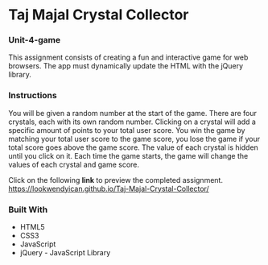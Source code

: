 # Taj Majal Crystal Collector
### Unit-4-game
This assignment consists of creating a fun and interactive game for web browsers. The app must dynamically update the HTML with the jQuery library.


### Instructions
You will be given a random number at the start of the game.  There are four crystals, each with its own random number. Clicking on a crystal will add a specific amount of points to your total user score. You win the game by matching your total user score to the game score, you lose the game if your total score goes above the game score. The value of each crystal is hidden until you click on it. Each time the game starts, the game will change the values of each crystal and game score.


Click on the following **link**  to preview the completed assignment.
https://lookwendyican.github.io/Taj-Majal-Crystal-Collector/

### Built With
* HTML5
* CSS3
* JavaScript
* jQuery - JavaScript Library
